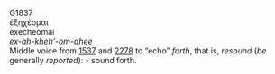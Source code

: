 G1837  
ἐξηχέομαι  
exēcheomai  
*ex-ah-kheh‘-om-ahee*  
Middle voice from [1537](g1537) and [2278](g2278) to “echo” *forth*,
that is, *resound* (*be* generally *reported*): - sound forth.  
